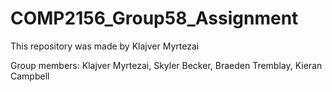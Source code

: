 # COMP2156_Group58_Assignment

This repository was made by Klajver Myrtezai

Group members: Klajver Myrtezai, Skyler Becker, Braeden Tremblay, Kieran Campbell